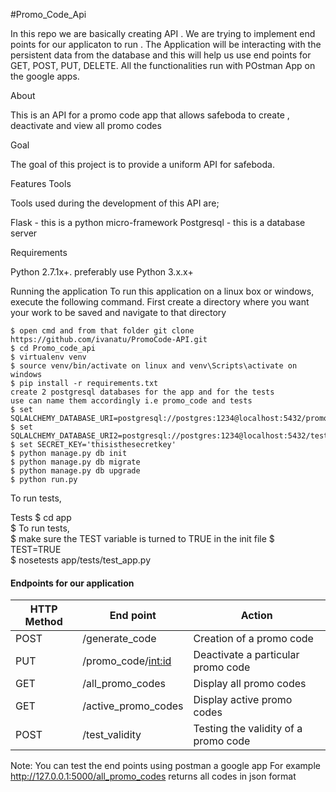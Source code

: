 
#Promo_Code_Api

In this repo we are basically creating API . We are trying to implement end points for our applicaton to run . The Application will be interacting with the persistent data from the database and this will help us use end points for GET, POST, PUT, DELETE. All the functionalities run with POstman App on the google apps.

About

This is an API for a promo code app that allows safeboda to create , deactivate and view all promo codes

Goal

The goal of this project is to provide a uniform API for safeboda.

Features
Tools

Tools used during the development of this API are;

Flask - this is a python micro-framework
Postgresql - this is a database server

Requirements

Python 2.7.1x+. preferably use Python 3.x.x+
  
Running the application
To run this application on a linux box or windows, execute the following command.
  First create a directory where you want your work to be saved and navigate to that directory
  
    $ open cmd and from that folder git clone https://github.com/ivanatu/PromoCode-API.git
    $ cd Promo_code_api
    $ virtualenv venv
    $ source venv/bin/activate on linux and venv\Scripts\activate on windows
    $ pip install -r requirements.txt
    create 2 postgresql databases for the app and for the tests
    use can name them accordingly i.e promo_code and tests
    $ set SQLALCHEMY_DATABASE_URI=postgresql://postgres:1234@localhost:5432/promo_code
    $ set SQLALCHEMY_DATABASE_URI2=postgresql://postgres:1234@localhost:5432/tests
    $ set SECRET_KEY='thisisthesecretkey'
    $ python manage.py db init
    $ python manage.py db migrate
    $ python manage.py db upgrade
    $ python run.py 
    
To run tests,

Tests
   $ cd app    
   $ To run tests,   
   $ make sure the TEST variable is turned to TRUE in the init file
   $ TEST=TRUE  
   $ nosetests app/tests/test_app.py

#### Endpoints for our application
HTTP Method|End point |Action
-----------|----------|--------------|
POST | /generate_code | Creation of a promo code
PUT | /promo_code/<int:id> | Deactivate a particular promo code
GET | /all_promo_codes | Display all promo codes
GET | /active_promo_codes | Display active promo codes
POST | /test_validity | Testing the validity  of a promo code

Note: You can test the end points using postman a google app
For example http://127.0.0.1:5000/all_promo_codes returns all codes in json format
